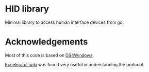 
HID library
===========

Minimal library to access human interface devices from go.

Acknowledgements
================

Most of this code is based on [DS4Windows](http://ds4windows.com).

[Eccelerator wiki](http://eleccelerator.com/wiki/index.php?title=DualShock_4)
was found very useful in understanding the protocol.
